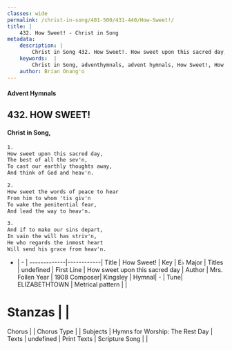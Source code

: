 ```yaml
---
classes: wide
permalink: /christ-in-song/401-500/431-440/How-Sweet!/
title: |
    432. How Sweet! - Christ in Song
metadata:
    description: |
        Christ in Song 432. How Sweet!. How sweet upon this sacred day, The best of all the sev'n, To cast our earthly thoughts away, And think of God and heav'n.
    keywords:  |
        Christ in Song, adventhymnals, advent hymnals, How Sweet!, How sweet upon this sacred day. 
    author: Brian Onang'o
---
```


#### Advent Hymnals
## 432. HOW SWEET!
####  Christ in Song,

```txt
1.
How sweet upon this sacred day,
The best of all the sev'n,
To cast our earthly thoughts away,
And think of God and heav'n.

2.
How sweet the words of peace to hear
From him to whom 'tis giv'n
To wake the penitential fear,
And lead the way to heav'n.

3.
And if to make our sins depart,
In vain the will has striv'n,
He who regards the inmost heart
Will send his grace from heav'n.

```

- |   -  |
-------------|------------|
Title | How Sweet! |
Key | E♭ Major |
Titles | undefined |
First Line | How sweet upon this sacred day |
Author | Mrs. Follen
Year | 1908
Composer| Kingsley |
Hymnal|  - |
Tune| ELIZABETHTOWN |
Metrical pattern | |
# Stanzas |  |
Chorus |  |
Chorus Type |  |
Subjects | Hymns for Worship: The Rest Day |
Texts | undefined |
Print Texts | 
Scripture Song |  |
    

